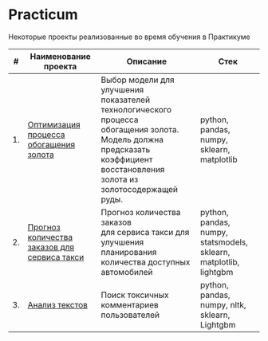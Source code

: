 # Practicum

Некоторые проекты реализованные во время обучения в Практикуме

| #    | Наименование проекта                | Описание                                                     | Стек                                                         |
| ---- | ------------------------------------------------------------ | ------------------------------------------------------------ | ------------------------------------------------------------ |
| 1.   | [Оптимизация процесса обогащения золота](https://github.com/NickMesch/Practicum/tree/main/Gold%20recovery) | Выбор модели для улучшения <br/>показателей технологического процесса <br/>обогащения золота. Модель должна предсказать коэффициент восстановления золота из золотосодержащей руды. | python, pandas, numpy, sklearn, matplotlib       |
| 2.   | [Прогноз количества заказов для сервиса такси](https://github.com/NickMesch/Practicum/tree/main/Taxi%20orders) | Прогноз количества заказов <br/>для сервиса такси для улучшения планирования количества доступных <br/>автомобилей | python, pandas, numpy, statsmodels, sklearn, matplotlib, lightgbm |
| 3.   | [Анализ текстов](https://github.com/NickMesch/Practicum/tree/main/Text%20analysis) | Поиск токсичных комментариев пользователей             | python, pandas, numpy, nltk, sklearn, Lightgbm |
